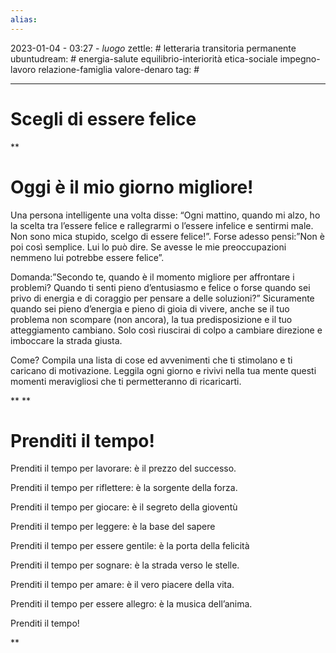 ```yaml
---
alias: 
---
```

2023-01-04 - 03:27 - *luogo*
zettle: # letteraria transitoria permanente
ubuntudream: # energia-salute equilibrio-interiorità etica-sociale impegno-lavoro relazione-famiglia valore-denaro 
tag: #

---
# Scegli di essere felice

**

# Oggi è il mio giorno migliore!

Una persona intelligente una volta disse: “Ogni mattino, quando mi alzo, ho la scelta tra l’essere felice e rallegrarmi o l’essere infelice e sentirmi male. Non sono mica stupido, scelgo di essere felice!”. Forse adesso pensi:”Non è poi così semplice. Lui lo può dire. Se avesse le mie preoccupazioni nemmeno lui potrebbe essere felice”.

Domanda:”Secondo te, quando è il momento migliore per affrontare i problemi? Quando ti senti pieno d’entusiasmo e felice o forse quando sei privo di energia e di coraggio per pensare a delle soluzioni?” Sicuramente quando sei pieno d’energia e pieno di gioia di vivere, anche se il tuo problema non scompare (non ancora), la tua predisposizione e il tuo atteggiamento cambiano. Solo così riuscirai di colpo a cambiare direzione e imboccare la strada giusta.

Come? Compila una lista di cose ed avvenimenti che ti stimolano e ti caricano di motivazione. Leggila ogni giorno e rivivi nella tua mente questi momenti meravigliosi che ti permetteranno di ricaricarti.

**
**  

# Prenditi il tempo!

Prenditi il tempo per lavorare: è il prezzo del successo.

Prenditi il tempo per riflettere: è la sorgente della forza.

Prenditi il tempo per giocare: è il segreto della gioventù

Prenditi il tempo per leggere: è la base del sapere

Prenditi il tempo per essere gentile: è la porta della felicità

Prenditi il tempo per sognare: è la strada verso le stelle.

Prenditi il tempo per amare: è il vero piacere della vita.

Prenditi il tempo per essere allegro: è la musica dell’anima.

Prenditi il tempo!

  
**